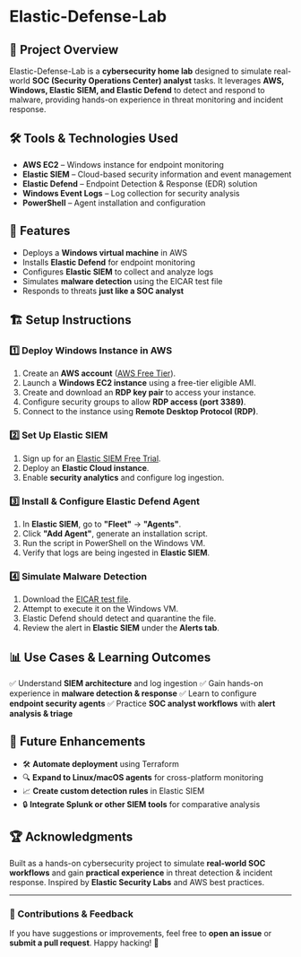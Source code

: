 # Elastic-Defense-Lab

## 📌 Project Overview
Elastic-Defense-Lab is a **cybersecurity home lab** designed to simulate real-world **SOC (Security Operations Center) analyst** tasks. It leverages **AWS, Windows, Elastic SIEM, and Elastic Defend** to detect and respond to malware, providing hands-on experience in threat monitoring and incident response.

## 🛠 Tools & Technologies Used
- **AWS EC2** – Windows instance for endpoint monitoring
- **Elastic SIEM** – Cloud-based security information and event management
- **Elastic Defend** – Endpoint Detection & Response (EDR) solution
- **Windows Event Logs** – Log collection for security analysis
- **PowerShell** – Agent installation and configuration

## 🚀 Features
- Deploys a **Windows virtual machine** in AWS
- Installs **Elastic Defend** for endpoint monitoring
- Configures **Elastic SIEM** to collect and analyze logs
- Simulates **malware detection** using the EICAR test file
- Responds to threats **just like a SOC analyst**

## 🏗️ Setup Instructions
### **1️⃣ Deploy Windows Instance in AWS**
1. Create an **AWS account** ([AWS Free Tier](https://aws.amazon.com/free/)).
2. Launch a **Windows EC2 instance** using a free-tier eligible AMI.
3. Create and download an **RDP key pair** to access your instance.
4. Configure security groups to allow **RDP access (port 3389)**.
5. Connect to the instance using **Remote Desktop Protocol (RDP)**.

### **2️⃣ Set Up Elastic SIEM**
1. Sign up for an [Elastic SIEM Free Trial](https://www.elastic.co/security-labs/elastic-siem).
2. Deploy an **Elastic Cloud instance**.
3. Enable **security analytics** and configure log ingestion.

### **3️⃣ Install & Configure Elastic Defend Agent**
1. In **Elastic SIEM**, go to **"Fleet"** → **"Agents"**.
2. Click **"Add Agent"**, generate an installation script.
3. Run the script in PowerShell on the Windows VM.
4. Verify that logs are being ingested in **Elastic SIEM**.

### **4️⃣ Simulate Malware Detection**
1. Download the [EICAR test file](https://www.eicar.org/?page_id=3950).
2. Attempt to execute it on the Windows VM.
3. Elastic Defend should detect and quarantine the file.
4. Review the alert in **Elastic SIEM** under the **Alerts tab**.

## 📊 Use Cases & Learning Outcomes
✅ Understand **SIEM architecture** and log ingestion
✅ Gain hands-on experience in **malware detection & response**
✅ Learn to configure **endpoint security agents**
✅ Practice **SOC analyst workflows** with **alert analysis & triage**

## 🔮 Future Enhancements
- 🛠 **Automate deployment** using Terraform
- 🔍 **Expand to Linux/macOS agents** for cross-platform monitoring
- 📈 **Create custom detection rules** in Elastic SIEM
- 🔒 **Integrate Splunk or other SIEM tools** for comparative analysis

## 🏆 Acknowledgments
Built as a hands-on cybersecurity project to simulate **real-world SOC workflows** and gain **practical experience** in threat detection & incident response. Inspired by **Elastic Security Labs** and AWS best practices.

---
### **📢 Contributions & Feedback**
If you have suggestions or improvements, feel free to **open an issue** or **submit a pull request**. Happy hacking! 🚀
